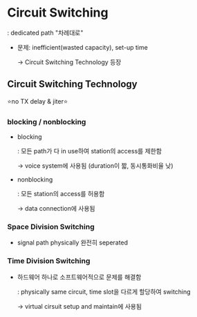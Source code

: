 # Circuit Switching

: dedicated path "차례대로"

- 문제: inefficient(wasted capacity), set-up time

  -> Circuit Switching Technology 등장

## Circuit Switching Technology

⭐no TX delay & jiter⭐

### blocking / nonblocking

- blocking

  : 모든 path가 다 in use하여 station의 access를 제한함

  -> voice system에 사용됨 (duration이 짧, 동시통화비율 낮)

- nonblocking

  : 모든 station의 access를 허용함

  -> data connection에 사용됨

### Space Division Switching

- signal path physically 완전히 seperated

### Time Division Switching

- 하드웨어 하나로 소프트웨어적으로 문제를 해결함
  
  : physically same circuit, time slot을 다르게 할당하여 switching

  -> virtual cirsuit setup and maintain에 사용됨
